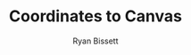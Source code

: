 ---
title: Coordinates to Canvas
description: Research blog for me Three.js renderer
author: Ryan Bissett
layout: home
background: '/assets/images/missing_texture.png'
baseurl: '/3dage_renderer'
url: 'https://pipding.github.io/'
---